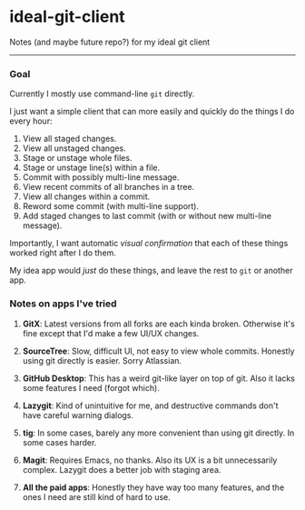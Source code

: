 # ideal-git-client
Notes (and maybe future repo?) for my ideal git client

---

### Goal

Currently I mostly use command-line `git` directly.

I just want a simple client that can more easily and quickly do the things I do every hour:

1. View all staged changes.
2. View all unstaged changes.
3. Stage or unstage whole files.
4. Stage or unstage line(s) within a file.
5. Commit with possibly multi-line message.
6. View recent commits of all branches in a tree.
7. View all changes within a commit.
8. Reword some commit (with multi-line support).
9. Add staged changes to last commit (with or without new multi-line message).

Importantly, I want automatic *visual confirmation* that each of these things worked right after I do them.

My idea app would *just* do these things, and leave the rest to `git` or another app.

### Notes on apps I've tried

1. **GitX**: Latest versions from all forks are each kinda broken. Otherwise it's fine except that I'd make a few UI/UX changes.

2. **SourceTree**: Slow, difficult UI, not easy to view whole commits. Honestly using git directly is easier. Sorry Atlassian.

3. **GitHub Desktop**: This has a weird git-like layer on top of git. Also it lacks some features I need (forgot which).

4. **Lazygit**: Kind of unintuitive for me, and destructive commands don't have careful warning dialogs.

5. **tig**: In some cases, barely any more convenient than using git directly. In some cases harder.

6. **Magit**: Requires Emacs, no thanks. Also its UX is a bit unnecessarily complex. Lazygit does a better job with staging area.

7. **All the paid apps**: Honestly they have way too many features, and the ones I need are still kind of hard to use.
